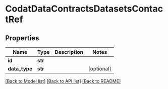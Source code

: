# CodatDataContractsDatasetsContactRef

## Properties
Name | Type | Description | Notes
------------ | ------------- | ------------- | -------------
**id** | **str** |  | 
**data_type** | **str** |  | [optional] 

[[Back to Model list]](../README.md#documentation-for-models) [[Back to API list]](../README.md#documentation-for-api-endpoints) [[Back to README]](../README.md)

